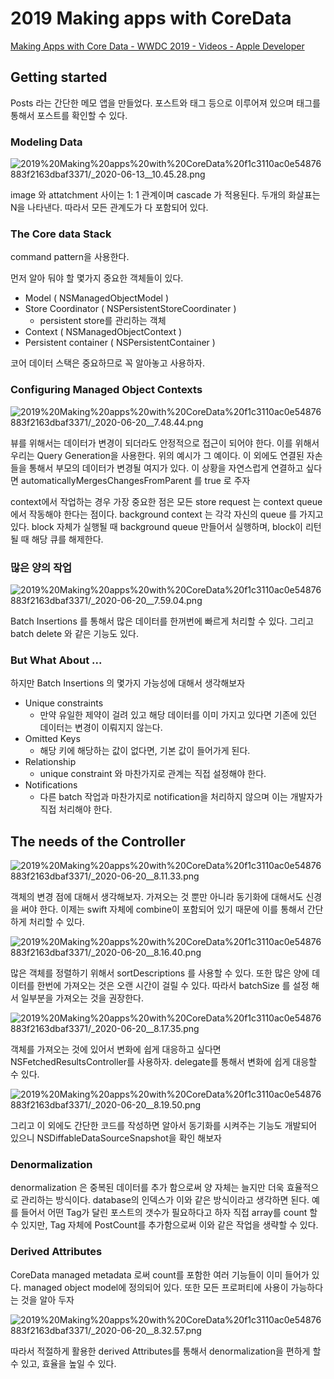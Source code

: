# 2019 Making apps with CoreData

[Making Apps with Core Data - WWDC 2019 - Videos - Apple Developer](https://developer.apple.com/videos/play/wwdc2019/230)

## Getting started

Posts 라는 간단한 메모 앱을 만들었다. 포스트와 태그 등으로 이루어져 있으며 태그를 통해서 포스트를 확인할 수 있다.

### Modeling Data

![2019%20Making%20apps%20with%20CoreData%20f1c3110ac0e54876883f2163dbaf3371/_2020-06-13__10.45.28.png](./images/_2020-06-13__10.45.28.png)

image 와 attatchment 사이는 1: 1 관계이며 cascade 가 적용된다. 두개의 화살표는 N을 나타낸다. 따라서 모든 관계도가 다 포함되어 있다.

### The Core data Stack

command pattern을 사용한다. 

먼저 알아 둬야 할 몇가지 중요한 객체들이 있다.

- Model ( NSManagedObjectModel )
- Store Coordinator ( NSPersistentStoreCoordinater )
    - persistent store를 관리하는 객체
- Context ( NSManagedObjectContext )
- Persistent container ( NSPersistentContainer )

코어 데이터 스택은 중요하므로 꼭 알아놓고 사용하자.

### Configuring Managed Object Contexts

![2019%20Making%20apps%20with%20CoreData%20f1c3110ac0e54876883f2163dbaf3371/_2020-06-20__7.48.44.png](./images/_2020-06-20__7.48.44.png)

뷰를 위해서는 데이터가 변경이 되더라도 안정적으로 접근이 되어야 한다. 이를 위해서 우리는 Query Generation을 사용한다. 위의 예시가 그 예이다. 이 외에도 연결된 자손들을 통해서 부모의 데이터가 변경될 여지가 있다. 이 상황을 자연스럽게 연결하고 싶다면 automaticallyMergesChangesFromParent 를 true 로 주자

context에서 작업하는 경우 가장 중요한 점은 모든 store request 는 context queue에서 작동해야 한다는 점이다. background context 는 각각 자신의 queue 를 가지고 있다. block 자체가 실행될 때 background queue 만들어서 실행하며, block이 리턴될 때 해당 큐를 해제한다. 

### 많은 양의 작업

![2019%20Making%20apps%20with%20CoreData%20f1c3110ac0e54876883f2163dbaf3371/_2020-06-20__7.59.04.png](./images/_2020-06-20__7.59.04.png)

Batch Insertions 를 통해서 많은 데이터를 한꺼번에 빠르게 처리할 수 있다. 그리고 batch delete 와 같은 기능도 있다.

### But What About ...

하지만 Batch Insertions 의 몇가지 가능성에 대해서 생각해보자

- Unique constraints
    - 만약 유일한 제약이 걸려 있고 해당 데이터를 이미 가지고 있다면 기존에 있던 데이터는 변경이 이뤄지지 않는다.
- Omitted Keys
    - 해당 키에 해당하는 값이 없다면, 기본 값이 들어가게 된다.
- Relationship
    - unique constraint 와 마찬가지로 관계는 직접 설정해야 한다.
- Notifications
    - 다른 batch 작업과 마찬가지로 notification을 처리하지 않으며 이는 개발자가 직접 처리해야 한다.

## The needs of the Controller

![2019%20Making%20apps%20with%20CoreData%20f1c3110ac0e54876883f2163dbaf3371/_2020-06-20__8.11.33.png](./images/_2020-06-20__8.11.33.png)

객체의 변경 점에 대해서 생각해보자. 가져오는 것 뿐만 아니라 동기화에 대해서도 신경을 써야 한다. 이제는 swift 자체에 combine이 포함되어 있기 때문에 이를 통해서 간단하게 처리할 수 있다. 

![2019%20Making%20apps%20with%20CoreData%20f1c3110ac0e54876883f2163dbaf3371/_2020-06-20__8.16.40.png](./images/_2020-06-20__8.16.40.png)

많은 객체를 정렬하기 위해서 sortDescriptions 를 사용할 수 있다. 또한 많은 양에 데이터를 한번에 가져오는 것은 오랜 시간이 걸릴 수 있다. 따라서 batchSize 를 설정 해서 일부분을 가져오는 것을 권장한다. 

![2019%20Making%20apps%20with%20CoreData%20f1c3110ac0e54876883f2163dbaf3371/_2020-06-20__8.17.35.png](./images/_2020-06-20__8.17.35.png)

객체를 가져오는 것에 있어서 변화에 쉽게 대응하고 싶다면 NSFetchedResultsController를 사용하자. delegate를 통해서 변화에 쉽게 대응할 수 있다. 

![2019%20Making%20apps%20with%20CoreData%20f1c3110ac0e54876883f2163dbaf3371/_2020-06-20__8.19.50.png](./images/_2020-06-20__8.19.50.png)

그리고 이 외에도 간단한 코드를 작성하면 알아서 동기화를 시켜주는 기능도 개발되어 있으니 NSDiffableDataSourceSnapshot을 확인 해보자

### Denormalization

denormalization 은 중복된 데이터를 추가 함으로써 양 자체는 늘지만 더욱 효율적으로 관리하는 방식이다. database의 인덱스가 이와 같은 방식이라고 생각하면 된다. 예를 들어서 어떤 Tag가 달린 포스트의 갯수가 필요하다고 하자 직접 array를 count 할 수 있지만,  Tag 자체에 PostCount를 추가함으로써 이와 같은 작업을 생략할 수 있다.

### Derived Attributes

CoreData managed metadata 로써 count를 포함한 여러 기능들이 이미 들어가 있다. managed object model에 정의되어 있다. 또한 모든 프로퍼티에 사용이 가능하다는 것을 알아 두자 

![2019%20Making%20apps%20with%20CoreData%20f1c3110ac0e54876883f2163dbaf3371/_2020-06-20__8.32.57.png](./images/_2020-06-20__8.32.57.png)

따라서 적절하게 활용한 derived Attributes를 통해서 denormalization을 편하게 할 수 있고, 효율을 높일 수 있다.